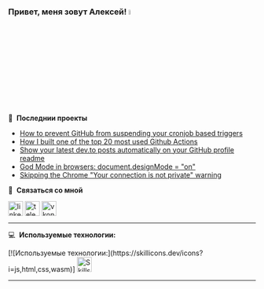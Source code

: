 ### Привет, меня зовут Алексей! <a href="https://www.gautamkrishnar.com/"><img src="https://media.giphy.com/media/hvRJCLFzcasrR4ia7z/giphy.gif" width="5%"></a>

📕 &nbsp;**Последнии проекты**

<!-- BLOG-POST-LIST:START -->

- [How to prevent GitHub from suspending your cronjob based triggers](https://dev.to/gautamkrishnar/how-to-prevent-github-from-suspending-your-cronjob-based-triggers-knf)
- [How I built one of the top 20 most used Github Actions](https://www.gautamkrishnar.com/how-i-built-one-of-the-top-20-most-used-github-actions/)
- [Show your latest dev.to posts automatically on your GitHub profile readme](https://dev.to/gautamkrishnar/show-your-latest-dev-to-posts-automatically-in-your-github-profile-readme-3nk8)
- [God Mode in browsers: document.designMode = &quot;on&quot;](https://dev.to/gautamkrishnar/god-mode-in-browsers-document-designmode-on-2pmo)
- [Skipping the Chrome &quot;Your connection is not private&quot; warning](https://dev.to/gautamkrishnar/quickbits-1-skipping-the-chrome-your-connection-is-not-private-warning-4kp1)
<!-- BLOG-POST-LIST:END -->

🔗 &nbsp;**Связаться со мной**

<p align="left">

<a href="https://www.linkedin.com" target="blank"><img align="center" src="https://cdn-icons-png.flaticon.com/512/2504/2504799.png" alt="linkedin" height="30" width="30" /></a>
<a href="https://t.me/SuDDen322" target="blank"><img align="center" src="https://cdn-icons-png.flaticon.com/512/2111/2111646.png" alt="telegram" height="30" width="30" /></a>
<a href="https://vk.com/earcader" target="blank"><img align="center" src="https://cdn-icons-png.flaticon.com/512/145/145813.png" alt="vkontakte" height="30" width="30" /></a>

</p>

---

💻 &nbsp;**Используемые технологии:**

<div>
[![Используемые технологии:](https://skillicons.dev/icons?i=js,html,css,wasm)]
  <img src="https://skillicons.dev/icons?i=figma,js,html,css,tailwind,sass,react,pr,ps,php,nodejs,mysql,github,electron" title="Skills" alt="Skills" width="30" height="30"/>&nbsp;
</div>

---
